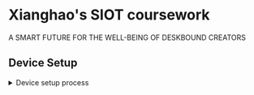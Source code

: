 # Xianghao's SIOT coursework
A SMART FUTURE  FOR THE WELL-BEING  OF DESKBOUND CREATORS

## Device Setup
<details>
  
<summary>Device setup process</summary>

### 1. Install Raspberry Pi OS (64bit is RAM over 4GB)
You will need a Pi4 (any RAM size) to run this SIOT project. First of all, install an official release of raspi-OS, instruction here: https://www.raspberrypi.com/software/. Remember to enable SSH access when installing the system, otherwise you won't be anble to run the whole setup headless and you will need to connect the Pi4 to a screen, a mouse and a keyboard to perform the setup. 

### 2. Deploy FTP server on the Pi.
Open up a terminal, and establish SSH connection to the Pi. Operation various depending on the OS you use, I'll shown windows demo here:
  1. Open CMD
  2. Type in：
  ```
  ssh <username>@<ip_address_of_Pi>
  ```
  And type in YES if asked and login with your username and password of the Pi4.
  
  3. Install the FTP server: <br>
  ```
  sudo apt-get install vsftpd
  sudo service vsftpd start
  ```
  Then change some default configs.
  ```
  sudo nano /etc/vsftpd.conf
  ```
  Once the config file is opened, uncomment the following lines:
  ```
  anonymous_enable=NO
  write_enable=YES
  utf8_filesystem=YES
  ```
  ### 3. Install 
  Open a terminal, and type in:
  ```
  sudo apt-get install python3-flask
  ```
  In the new Raspi OS, it is very likely for you to encounter an error called "externally-managed-environment". This is because in the latest release of Raspi OS, PEP 668 was updated: https://realpython.com/python-virtual-environments-a-primer/?ref=yaolong.net
  Because this project is only a prototype, we will overwrite this by:
  ```
  sudo rm -f /usr/lib/python3.X/EXTERNALLY-MANAGED
  sudo rm -f /usr/lib/python3.X/EXTERNALLY-MANAGED.orig
  ```
  Then we will install some dependencies for the Lidar and the DHT11 environment sensor.
  Once you have FLASK installed, just go to the folder where the web server is hosted and type:
  ```
  sudo python3 app.py
  ```
  Then the webapp will be started.
</details>


